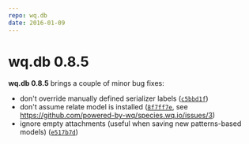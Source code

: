 ```yaml
---
repo: wq.db
date: 2016-01-09
---
```


# wq.db 0.8.5

**wq.db 0.8.5** brings a couple of minor bug fixes:
- don't override manually defined serializer labels ([`c5bbd1f`](https://github.com/wq/wq.db/commit/c5bbd1f34ad1f2758b8a28df3b820f5149835101))
- don't assume relate model is installed ([`8f7ff7e`](https://github.com/wq/wq.db/commit/8f7ff7ed027797f05b1852b81762b53169871854), see https://github.com/powered-by-wq/species.wq.io/issues/3)
- ignore empty attachments (useful when saving new patterns-based models) ([`e517b7d`](https://github.com/wq/wq.db/commit/e517b7dbeb5425316bb00b58d854472731bac32d))
